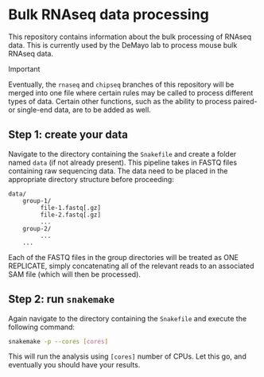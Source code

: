 # Bulk RNAseq data processing

This repository contains information about the bulk processing of RNAseq data. This is currently used by the DeMayo lab to process mouse bulk RNAseq data.

> [!IMPORTANT]  
> Eventually, the `rnaseq` and `chipseq` branches of this repository will be merged into one file where certain rules may be called to process different types of data. Certain other functions, such as the ability to process paired- or single-end data, are to be added as well.

## Step 1: create your data

Navigate to the directory containing the `Snakefile` and create a folder named `data` (if not already present). This pipeline takes in FASTQ files containing raw sequencing data. The data need to be placed in the appropriate directory structure before proceeding:

```
data/
    group-1/
         file-1.fastq[.gz]
         file-2.fastq[.gz]
         ...
    group-2/
         ...
    ...
```

Each of the FASTQ files in the group directories will be treated as ONE REPLICATE, simply concatenating all of the relevant reads to an associated SAM file (which will then be processed).

## Step 2: run `snakemake`

Again navigate to the directory containing the `Snakefile` and execute the following command:

```sh
snakemake -p --cores [cores]
```

This will run the analysis using `[cores]` number of CPUs. Let this go, and eventually you should have your results.
